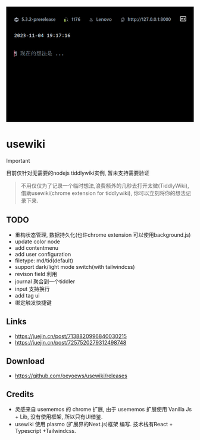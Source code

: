 ![](2023-11-04-19-30-08.png)

# usewiki

> [!IMPORTANT]
> 目前仅针对无需要的nodejs tiddlywiki实例, 暂未支持需要验证

> 不用仅仅为了记录一个临时想法,浪费额外的几秒去打开太微(TiddlyWiki), 借助usewiki(chrome extension for tiddlywiki), 你可以立刻将你的想法记录下来.

## TODO

- 重构状态管理, 数据持久化(也许chrome extension 可以使用background.js)
- update color node
- add contentmenu
- add user configuration
- filetype: md/tid(default)
- support dark/light mode switch(with tailwindcss)
- revison field 利用
- journal 聚合到一个tiddler
- input 支持换行
- add tag ui
- 绑定触发快捷键

## Links

- https://juejin.cn/post/7138820996840030215
- https://juejin.cn/post/7257520279312498748

## Download

- https://github.com/oeyoews/usewiki/releases

## Credits

- 灵感来自 usememos 的 chrome 扩展, 由于 usememos 扩展使用 Vanilla Js + Lib, 没有使用框架, 所以只有UI借鉴.
- usewiki 使用 plasmo (扩展界的Next.js)框架 编写. 技术栈有React + Typescript +Tailwindcss.
